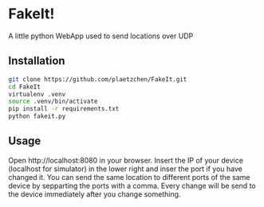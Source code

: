 # FakeIt! #

A little python WebApp used to send locations over UDP

## Installation ##

```bash
git clone https://github.com/plaetzchen/FakeIt.git
cd FakeIt
virtualenv .venv
source .venv/bin/activate
pip install -r requirements.txt
python fakeit.py
```

## Usage ##

Open http://localhost:8080 in your browser. Insert the IP of your device (localhost for simulator) in the lower right and inser the port if you have changed it. You can send the same location to different ports of the same device by sepparting the ports with a comma. Every change will be send to the device immediately after you change something.
